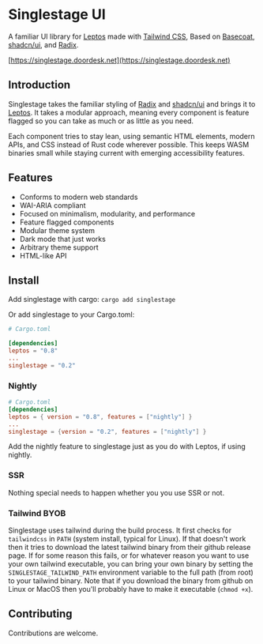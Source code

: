 # Singlestage UI

A familiar UI library for [Leptos](https://leptos.dev) made with [Tailwind
CSS](https://tailwindcss.com), Based on [Basecoat](https://basecoatui.com),
[shadcn/ui](https://ui.shadcn.com), and [Radix](https://radix-ui.com).

[https://singlestage.doordesk.net](https://singlestage.doordesk.net)

## Introduction

Singlestage takes the familiar styling of [Radix](https://radix-ui.com/) and
[shadcn/ui](https://ui.shadcn.com/) and brings it to [Leptos](https://leptos.dev). It takes a
modular approach, meaning every component is feature flagged so you can take as much or as little
as you need.

Each component tries to stay lean, using semantic HTML elements, modern APIs, and CSS instead of
Rust code wherever possible. This keeps WASM binaries small while staying current with emerging
accessibility features.

## Features

- Conforms to modern web standards
- WAI-ARIA compliant
- Focused on minimalism, modularity, and performance
- Feature flagged components
- Modular theme system
- Dark mode that just works
- Arbitrary theme support
- HTML-like API

## Install

Add singlestage with cargo:
`cargo add singlestage`

Or add singlestage to your Cargo.toml:

```toml
# Cargo.toml

[dependencies]
leptos = "0.8"
...
singlestage = "0.2"
```

### Nightly

```toml
# Cargo.toml
[dependencies]
leptos = { version = "0.8", features = ["nightly"] }
...
singlestage = {version = "0.2", features = ["nightly"] }
```

Add the nightly feature to singlestage just as you do with Leptos, if using nightly.

### SSR

Nothing special needs to happen whether you you use SSR or not.

### Tailwind BYOB

Singlestage uses tailwind during the build process. It first checks for `tailwindcss` in
`PATH` (system install, typical for Linux). If that doesn't work then it tries to download the
latest tailwind binary from their github release page. If for some reason this fails, or for
whatever reason you want to use your own tailwind executable, you can bring your own binary by
setting the `SINGLESTAGE_TAILWIND_PATH` environment variable to the full path (from root) to your
tailwind binary. Note that if you download the binary from github on Linux or MacOS then you'll
probably have to make it executable (`chmod +x`).

## Contributing

Contributions are welcome.
